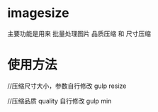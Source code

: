 # imagesize
主要功能是用来 批量处理图片  品质压缩 和 尺寸压缩

# 使用方法
//压缩尺寸大小，参数自行修改
gulp resize

//压缩品质  quality 自行修改
gulp min

